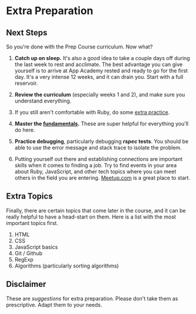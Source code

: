 # Extra Preparation

## Next Steps

So you're done with the Prep Course curriculum. Now what?

1. **Catch up on sleep.** It's also a good idea to take a couple days
  off during the last week to rest and acclimate. The best advantage
  you can give yourself is to arrive at App Academy rested and ready
  to go for the first day. It's a very intense 12 weeks, and it can
  drain you. Start with a full reservoir.

2. **Review the curriculum** (especially weeks 1 and 2), and make sure
  you understand everything.

3. If you still aren't comfortable with Ruby, do some
  [extra practice][extra-practice].

4. **Master the [fundamentals][fundamentals].** These are super helpful
  for everything you'll do here.

5. **Practice debugging**, particularly debugging **_rspec_ tests**. You
  should be able to use the error message and stack trace to isolate the
  problem.

6. Putting yourself out there and establishing connections are important
  skills when it comes to finding a job. Try to find events in your area
  about Ruby, JavaScript, and other tech topics where you can meet
  others in the field you are entering.
  [Meetup.com](http://www.meetup.com/) is a great place to start.

## Extra Topics

Finally, there are certain topics that come later in the course, and it
can be really helpful to have a head-start on them. Here is a list with
the most important topics first.

1. HTML
2. CSS
3. JavaScript basics
4. Git / Github
5. RegExp
6. Algorithms (particularly sorting algorithms)

## Disclaimer

These are _suggestions_ for extra preparation. Please don't take them as
prescriptive. Adapt them to your needs.

[fundamentals]: ./w0/readings/fundamentals.md
[extra-practice]: http://prepwork.appacademy.io/pre-course/additional-practice/
